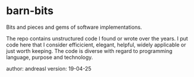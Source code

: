 # barn-bits
Bits and pieces and gems of software implementations.

The repo contains unstructured code I found or wrote over the years.
I put code here that I consider efficicient, elegant, helpful, widely applicable or just worth
keeping.
The code is diverse with regard to programming language, purpose and technology.

author: andreasl
version: 19-04-25
